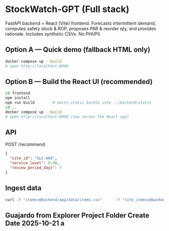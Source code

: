 # StockWatch-GPT (Full stack)

FastAPI backend + React (Vite) frontend. Forecasts intermittent demand, computes safety stock & ROP, proposes PAR & reorder qty, and provides rationale. Includes synthetic CSVs. No PHI/PII.

## Option A — Quick demo (fallback HTML only)
```bash
docker compose up --build
# open http://localhost:8000
```

## Option B — Build the React UI (recommended)
```bash
cd frontend
npm install
npm run build        # emits static bundle into ../backend/static
cd ..
docker compose up --build
# open http://localhost:8000 (now serves the React app)
```

## API
POST /recommend
```json
{
  "site_id": "SLC-660",
  "service_level": 0.98,
  "review_period_days": 7
}
```

## Ingest data
```bash
curl -F "items=@backend/app/data/items.csv"      -F "site_items=@backend/app/data/site_items.csv"      -F "usage=@backend/app/data/usage.csv"      http://localhost:8000/ingest
```

## Guajardo from Explorer Project Folder Create Date 2025-10-21  a
